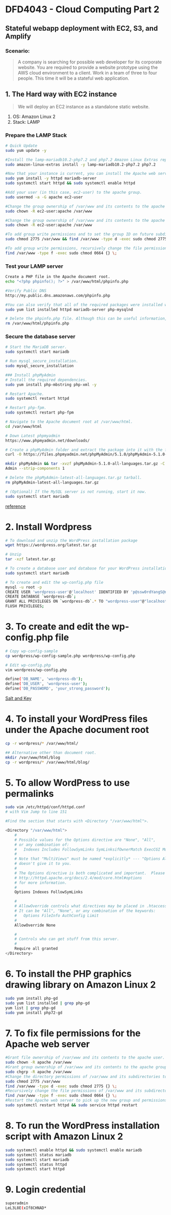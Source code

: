 # DFD4043 - Cloud Computing Part 2
## Stateful webapp deployment with EC2, S3, and Amplify

### Scenario:
> A company is searching for possible web developer for its corporate website. You are
required to provide a website prototype using the AWS cloud environment to a client. Work in a team of three to four people. This time it will be a stateful web application.

## 1. The Hard way with EC2 instance
> We will deploy an EC2 instance as a standalone static website.

1. OS: Amazon Linux 2
2. Stack: LAMP

### Prepare the LAMP Stack
```bash
# Quick Update
sudo yum update -y

#Install the lamp-mariadb10.2-php7.2 and php7.2 Amazon Linux Extras repositories
sudo amazon-linux-extras install -y lamp-mariadb10.2-php7.2 php7.2

#Now that your instance is current, you can install the Apache web server, MariaDB, and PHP software packages.
sudo yum install -y httpd mariadb-server
sudo systemctl start httpd && sudo systemctl enable httpd

#Add your user (in this case, ec2-user) to the apache group.
sudo usermod -a -G apache ec2-user

#Change the group ownership of /var/www and its contents to the apache group.
sudo chown -R ec2-user:apache /var/www

#Change the group ownership of /var/www and its contents to the apache group.
sudo chown -R ec2-user:apache /var/www

#To add group write permissions and to set the group ID on future subdirectories, change the directory permissions of /var/www and its subdirectories.
sudo chmod 2775 /var/www && find /var/www -type d -exec sudo chmod 2775 {} \;

#To add group write permissions, recursively change the file permissions of /var/www and its subdirectories:
find /var/www -type f -exec sudo chmod 0664 {} \;
```

### Test your LAMP server
```bash
Create a PHP file in the Apache document root.
echo "<?php phpinfo(); ?>" > /var/www/html/phpinfo.php

#Verify Public DNS
http://my.public.dns.amazonaws.com/phpinfo.php

#You can also verify that all of the required packages were installed with the following command.
sudo yum list installed httpd mariadb-server php-mysqlnd

# Delete the phpinfo.php file. Although this can be useful information, it should not be broadcast to the internet for security reasons.
rm /var/www/html/phpinfo.php
```
### Secure the database server
```bash
# Start the MariaDB server.
sudo systemctl start mariadb

# Run mysql_secure_installation.
sudo mysql_secure_installation

### Install phpMyAdmin
# Install the required dependencies.
sudo yum install php-mbstring php-xml -y

# Restart Apache.
sudo systemctl restart httpd

# Restart php-fpm.
sudo systemctl restart php-fpm

# Navigate to the Apache document root at /var/www/html.
cd /var/www/html

# Down Latest phpmyadmin
https://www.phpmyadmin.net/downloads/

# Create a phpMyAdmin folder and extract the package into it with the following command.
curl -O https://files.phpmyadmin.net/phpMyAdmin/5.1.0/phpMyAdmin-5.1.0-all-languages.tar.gz

mkdir phpMyAdmin && tar -xvzf phpMyAdmin-5.1.0-all-languages.tar.gz -C phpMy
Admin --strip-components 1

# Delete the phpMyAdmin-latest-all-languages.tar.gz tarball.
rm phpMyAdmin-latest-all-languages.tar.gz

# (Optional) If the MySQL server is not running, start it now.
sudo systemctl start mariadb

```
[reference](https://docs.aws.amazon.com/AWSEC2/latest/UserGuide/ec2-lamp-amazon-linux-2.html#prepare-lamp-server)

# 2. Install Wordpress
```bash
# To download and unzip the WordPress installation package
wget https://wordpress.org/latest.tar.gz

# Unzip
tar -xzf latest.tar.gz

# To create a database user and database for your WordPress installation
sudo systemctl start mariadb

# To create and edit the wp-config.php file
mysql -u root -p
CREATE USER 'wordpress-user'@'localhost' IDENTIFIED BY 'p@ssw0rdYangS@ngatKuat';
CREATE DATABASE `wordpress-db`;
GRANT ALL PRIVILEGES ON `wordpress-db`.* TO "wordpress-user"@"localhost";
FLUSH PRIVILEGES;
```

# 3. To create and edit the wp-config.php file
```bash
# Copy wp-config-sample
cp wordpress/wp-config-sample.php wordpress/wp-config.php

# Edit wp-config.php
vim wordpress/wp-config.php

define('DB_NAME', 'wordpress-db');
define('DB_USER', 'wordpress-user');
define('DB_PASSWORD', 'your_strong_password');
```
[Salt and Key](https://api.wordpress.org/secret-key/1.1/salt/)

# 4. To install your WordPress files under the Apache document root

```bash
cp -r wordpress/* /var/www/html/

## Alternative other than document root.
mkdir /var/www/html/blog
cp -r wordpress/* /var/www/html/blog/
```
# 5. To allow WordPress to use permalinks
```bash
sudo vim /etc/httpd/conf/httpd.conf
# with Vim Jump to line 151

#Find the section that starts with <Directory "/var/www/html">.

<Directory "/var/www/html">
    #
    # Possible values for the Options directive are "None", "All",
    # or any combination of:
    #   Indexes Includes FollowSymLinks SymLinksifOwnerMatch ExecCGI MultiViews
    #
    # Note that "MultiViews" must be named *explicitly* --- "Options All"
    # doesn't give it to you.
    #
    # The Options directive is both complicated and important.  Please see
    # http://httpd.apache.org/docs/2.4/mod/core.html#options
    # for more information.
    #
    Options Indexes FollowSymLinks

    #
    # AllowOverride controls what directives may be placed in .htaccess files.
    # It can be "All", "None", or any combination of the keywords:
    #   Options FileInfo AuthConfig Limit
    #
    AllowOverride None

    #
    # Controls who can get stuff from this server.
    #
    Require all granted
</Directory>

```

# 6. To install the PHP graphics drawing library on Amazon Linux 2
```bash
sudo yum install php-gd
sudo yum list installed | grep php-gd
yum list | grep php-gd
sudo yum install php72-gd
```

# 7. To fix file permissions for the Apache web server
```bash
#Grant file ownership of /var/www and its contents to the apache user.
sudo chown -R apache /var/www
#Grant group ownership of /var/www and its contents to the apache group.
sudo chgrp -R apache /var/www
#Change the directory permissions of /var/www and its subdirectories to add group write permissions and to set the group ID on future subdirectories.
sudo chmod 2775 /var/www
find /var/www -type d -exec sudo chmod 2775 {} \;
#Recursively change the file permissions of /var/www and its subdirectories to add group write permissions.
find /var/www -type f -exec sudo chmod 0664 {} \;
#Restart the Apache web server to pick up the new group and permissions.
sudo systemctl restart httpd && sudo service httpd restart
```

# 8. To run the WordPress installation script with Amazon Linux 2
```bash
sudo systemctl enable httpd && sudo systemctl enable mariadb
sudo systemctl status mariadb
sudo systemctl start mariadb
sudo systemctl status httpd
sudo systemctl start httpd
```

# 9. Login credential
```bash
superadmin
LeL3L8E(xIf8CHNAD*
```